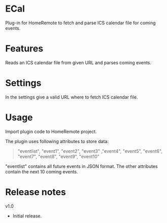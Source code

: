 # ECal
Plug-in for HomeRemote to fetch and parse ICS calendar file for coming events.

# Features
Reads an ICS calendar file from given URL and parses coming events.

# Settings
In the settings give a valid URL where to fetch ICS calendar file.

# Usage
Import plugin code to HomeRemote project.

The plugin uses following attributes to store data:
>    "eventlist", "event1", "event2", "event3" ,"event4", "event5", "event6", "event7", "event8", "event9", "event10"

"eventlist" contains all future events in JSON format. The other attributes contain the next 10 coming events.

# Release notes
v1.0
- Initial release.
